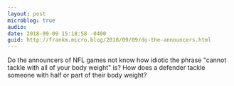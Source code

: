 ```yaml
---
layout: post
microblog: true
audio: 
date: 2018-09-09 15:18:58 -0400
guid: http://frankm.micro.blog/2018/09/09/do-the-announcers.html
---
```

Do the announcers of NFL games not know how idiotic the phrase "cannot tackle with all of your body weight" is? How does a defender tackle someone with half or part of their body weight? 
